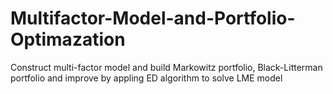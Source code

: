 # Multifactor-Model-and-Portfolio-Optimazation
Construct multi-factor model and build Markowitz portfolio, Black-Litterman portfolio and improve by appling ED algorithm to solve LME model
